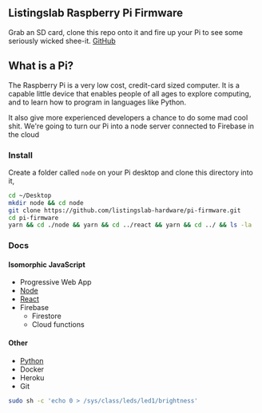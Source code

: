 ## Listingslab Raspberry Pi Firmware

Grab an SD card, clone this repo onto it and fire up your Pi
to see some seriously wicked shee-it. [GitHub](https://github.com/listingslab-hardware/pi-firmware)

## What is a Pi?

The Raspberry Pi is a very low cost, credit-card sized computer.
It is a capable little device that enables people of all ages to explore
computing, and to learn how to program in languages like Python.

It also give more experienced developers a chance to do some mad cool shit.
We're going to turn our Pi into a node server connected to Firebase in the cloud

### Install

Create a folder called `node` on your Pi desktop and clone this directory into it,

```bash
cd ~/Desktop
mkdir node && cd node
git clone https://github.com/listingslab-hardware/pi-firmware.git
cd pi-firmware
yarn && cd ./node && yarn && cd ../react && yarn && cd ../ && ls -la
```

### Docs

#### Isomorphic JavaScript

- Progressive Web App
- [Node](./node)
- [React](./react)
- Firebase
  - Firestore
  - Cloud functions

#### Other

- [Python](./python)
- Docker
- Heroku
- Git

```bash
sudo sh -c 'echo 0 > /sys/class/leds/led1/brightness'
```
